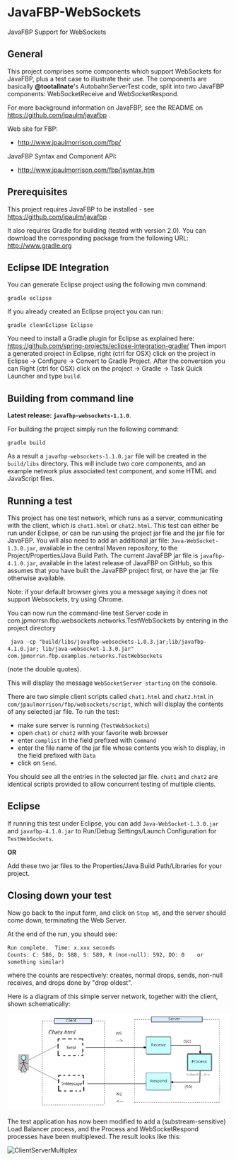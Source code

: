 JavaFBP-WebSockets
===

JavaFBP Support for WebSockets 


General
---

This project comprises some components which support WebSockets for JavaFBP, plus a test case to illustrate their use.  The components are basically **@tootallnate**'s AutobahnServerTest code, split into two JavaFBP components: WebSocketReceive and WebSocketRespond.

For more background information on JavaFBP, see the README on https://github.com/jpaulm/javafbp .

Web site for FBP: 
* http://www.jpaulmorrison.com/fbp/
 
JavaFBP Syntax and Component API:
* http://www.jpaulmorrison.com/fbp/jsyntax.htm

Prerequisites
---

This project requires JavaFBP to be installed - see https://github.com/jpaulm/javafbp .

It also requires Gradle for building (tested with version 2.0). You can download the corresponding package from the following URL: http://www.gradle.org

Eclipse IDE Integration
---

You can generate Eclipse project using the following mvn command:

    gradle eclipse

If you already created an Eclipse project you can run:

    gradle cleanEclipse Eclipse

You need to install a Gradle plugin for Eclipse as explained here:
https://github.com/spring-projects/eclipse-integration-gradle/
Then import a generated project in Eclipse, right (ctrl for OSX) click on the project in Eclipse -> Configure -> Convert to Gradle Project. After the conversion you can Right (ctrl for OSX) click on the project -> Gradle -> Task Quick Launcher and type `build`.


Building from command line
---

**Latest release: `javafbp-websockets-1.1.0`**.

For building the project simply run the following command:

    gradle build

As a result a `javafbp-websockets-1.1.0.jar` file will be created in the `build/libs` directory. This will include two core components, and an example network plus associated test component, and some HTML and JavaScript files.


Running a test
----

This project has one test network, which runs as a server, communicating with the client, which is `chat1.html` or `chat2.html`. This test can either be run under Eclipse, or can be run using the project jar file and the jar file for JavaFBP.  You will also need to add an additional jar file: `Java-WebSocket-1.3.0.jar`, available in the central Maven repository, to the Project/Properties/Java Build Path.  The current JavaFBP jar file is `javafbp-4.1.0.jar`, available in the latest release of JavaFBP on GitHub, so this assumes that you have built the JavaFBP project first, or have the jar file otherwise available.

Note: if your default browser gives you a message saying it does not support Websockets, try using Chrome.

You can now run the command-line test Server code in com.jpmorrsn.fbp.websockets.networks.TestWebSockets by entering in the project directory

     java -cp "build/libs/javafbp-websockets-1.0.3.jar;lib/javafbp-4.1.0.jar; lib/java-websocket-1.3.0.jar" com.jpmorrsn.fbp.examples.networks.TestWebSockets
    
(note the double quotes).

This will display the message `WebSocketServer starting` on the console.

There are two simple client scripts called `chat1.html` and `chat2.html` in `com/jpaulmorrison/fbp/websockets/script`, which will display the contents of any selected jar file.  To run the test:
- make sure server is running (`TestWebSockets`)
- open `chat1` or `chat2` with your favorite web browser 
- enter `complist` in the field prefixed with `Command`
- enter the file name of the jar file whose contents you wish to display, in the field prefixed with `Data`
- click on `Send`. 

You should see all the entries in the selected jar file.  `chat1` and `chat2` are identical scripts provided to allow concurrent testing of multiple clients.

Eclipse
-------

If running this test under Eclipse, you can add `Java-WebSocket-1.3.0.jar` and `javafbp-4.1.0.jar` to Run/Debug Settings/Launch Configuration for `TestWebSockets`.

**OR**

Add these two jar files to the Properties/Java Build Path/Libraries for your project.

Closing down your test
---------

Now go back to the input form, and click on `Stop WS`, and the server should come down, terminating the Web Server.

At the end of the run, you should see:

    Run complete.  Time: x.xxx seconds
    Counts: C: 586, D: 588, S: 589, R (non-null): 592, DO: 0    or something similar)
    
where the counts are respectively: creates, normal drops, sends, non-null receives, and drops done by "drop oldest".  

Here is a diagram of this simple server network, together with the client, shown schematically:

![ClientServer](https://github.com/jpaulm/javafbp-websockets/blob/master/docs/ClientServer.png "Diagram of Client and Server Network")

The test application has now been modified to add a (substream-sensitive) Load Balancer process, and the Process and WebSocketRespond processes have been multiplexed.  The result looks like this:

![ClientServerMultiplex](https://github.com/jpaulm/javafbp-websockets/blob/master/docs/ClientServerMultiplex.png "Diagram of Client and Server Network")




